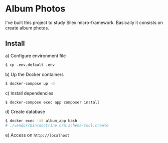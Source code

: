 # Album Photos

I've built this project to study Silex micro-framework. Basically it consists on create album photos.

## Install 

a) Configure environment file

```bash
$ cp .env.default .env
```

b) Up the Docker containers
```bash
$ docker-compose up -d
```

c) Install dependencies
```bash
$ docker-compose exec app composer install
```

d) Create database
```bash
$ docker exec -it album_app bash 
# ./vendor/bin/doctrine orm:schema-tool:create
```

e) Access on ```http://localhost```
